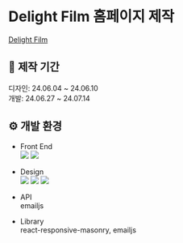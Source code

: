 # Delight Film 홈페이지 제작
<a href="https://delight-film.com/" target="_blank">Delight Film</a>

## :date: 제작 기간
디자인: 24.06.04 ~ 24.06.10 <br>
개발: 24.06.27 ~ 24.07.14 <br>

## :gear: 개발 환경
* Front End  
<img src="https://img.shields.io/badge/React-61DAFB?style=for-the-badge&logo=React&logoColor=white"> <img src="https://img.shields.io/badge/JavaScript-F7DF1E?style=for-the-badge&logo=JavaScript&logoColor=black">

* Design  
  <img src="https://img.shields.io/badge/CSS3-1572B6?style=for-the-badge&logo=CSS3&logoColor=black"> <img src="https://img.shields.io/badge/styledcomponents-DB7093?style=for-the-badge&logo=styledcomponents&logoColor=white"> <img src="https://img.shields.io/badge/figma-F24E1E?style=for-the-badge&logo=figma&logoColor=white">

* API<br/>
  emailjs
  
* Library<br/>
  react-responsive-masonry, emailjs
